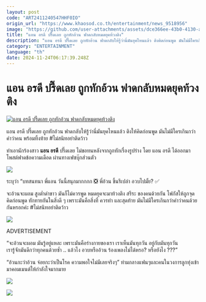 ```yaml
---
layout: post
code: "ART2411240547HHF0IO"
origin_url: "https://www.khaosod.co.th/entertainment/news_9518956"
image: "https://github.com/user-attachments/assets/dce366ee-43b0-4130-a427-6e3e467c66e3"
title: "แอน อรดี ปรี๊ดเลย ถูกทักอ้วน ฟาดกลับหมดยุคท้วงติง"
description: "แอน อรดี ปรี๊ดเลย ถูกทักอ้วน ฟาดกลับให้รู้ว่านี่มันยุคไหนแล้ว ติงคิดก่อนพูด มันไม่มีใครเกินกว่าคำว่าคน พร้อมทิ้งท้าย #ไม่สนิทอย่าติดว้าว"
category: "ENTERTAINMENT"
language: "th"
date: 2024-11-24T06:17:39.248Z
---
```


# แอน อรดี ปรี๊ดเลย ถูกทักอ้วน ฟาดกลับหมดยุคท้วงติง

[![แอน อรดี ปรี๊ดเลย ถูกทักอ้วน ฟาดกลับหมดยุคท้วงติง](https://www.khaosod.co.th/wpapp/uploads/2024/11/Ann-oradee-1.jpg "แอน อรดี ปรี๊ดเลย ถูกทักอ้วน ฟาดกลับหมดยุคท้วงติง")](https://www.khaosod.co.th/wpapp/uploads/2024/11/Ann-oradee-1.jpg)

แอน อรดี ปรี๊ดเลย ถูกทักอ้วน ฟาดกลับให้รู้ว่านี่มันยุคไหนแล้ว ติงให้คิดก่อนพูด มันไม่มีใครเกินกว่าคำว่าคน พร้อมทิ้งท้าย #ไม่สนิทอย่าติดว้าว

ทำเอานักร้องสาว **แอน อรดี** ปรี๊ดเลย ไม่ขอทนหลังจากถูกทักเรื่องรูปร่าง โดย แอน อรดี ได้ออกมาโพสต์ฟาดข้อความเดือด ผ่านทางเฟซบุ๊กส่วนตัว

![](https://www.khaosod.co.th/wpapp/uploads/2024/11/Ann-oradee-6.png)

ระบุว่า “บทสนทนา พี่แอน วันนี้สนุกมากกกก ❎ พี่อ้วน ขึ้นรึเปล่า อวบไปมั้ย? ✅

จะอ้วนจะผอม สูงต่ำดำขาว มันก็ไม่ควรพูด หมดยุคจะมาท้วงติง สรีระ ของคนด้วยกัน โฟกัสให้ถูกจุด คิดก่อนพูด ทักทายกันในสิ่งดี ๆ เพราะมันคือสิ่งที่ ควรทำ และสุดท้าย มันไม่มีใครเกินกว่าคำว่าคนด้วยกันหรอกค่ะ #ไม่สนิทอย่าติดว้าว

![](https://www.khaosod.co.th/wpapp/uploads/2024/11/Ann-oradee-5.png)

ADVERTISEMENT

“จะอ้วนจะผอม มันรู้อยู่แหละ เพราะมันคือร่างกายของเรา เราเห็นมันทุกวัน อยู่กับมันทุกวัน  
เรารู้จักมันดีกว่าทุกคนด้วยซ้ำ .. แล้วไง อวบหรืออ้วน ร้องเพลงไม่ได้หรอ? หรือยังไง ???”

“อ้วนกะว่าอ้วน จ่อยกะว่าเป็นโรค ความพอใจไม่มีเลยจริงๆ” ท่ามกลางแฟนๆและคนในวงการลูกทุ่งเข้ามาคอมเมนต์ให้กำลังใจมากมาย

![](https://www.khaosod.co.th/wpapp/uploads/2024/11/Ann-oradee-1.png)

![](https://www.khaosod.co.th/wpapp/uploads/2024/11/Ann-oradee-7.png)